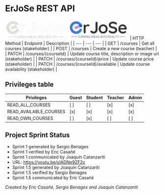# ErJoSe REST API
![ErJoSe dark logo](./erjose-dark-logo.png#gh-dark-mode-only)
![ErJoSe light logo](./erjose-light-logo.png#gh-light-mode-only)
| HTTP Method | Endpoint | Description |
| --- | --- | --- |
| GET | /courses | Get all courses (stakeholder) |
| POST | /courses | Create a new course (teacher) |
| PATCH | /courses/{courseId} | Update course title, description or image url (stakeholder) |
| PATCH | /courses/{courseId}/price | Update course price (stakeholder) |
| PATCH | /courses/{courseId}/available | Update course availability (stakeholder) |

## Privileges table
| Privileges           | Guest | Student | Teacher | Admin |
|----------------------|-------|---------|---------|-------|
| READ_ALL_COURSES      |   [ ]   |   [ ]   |   [x]   |  [x]  |
| READ_AVAILABLE_COURSES|   [x]   |   [x]   |   [x]   |  [x]  |
| READ_OWN_COURSES      |   [ ]   |   [x]   |   [ ]   |  [ ]  |

## Project Sprint Status
- Sprint 1 generated by Sergio Benages
- Sprint 1 verified by Eric Casañé
- Sprint 1 communicated by Joaquín Catanzariti
- URL: https://youtu.be/sIADNe9ZF2c
- Sprint 1.5 generated by Joaquín Catanzariti
- Sprint 1.5 verified by Sergio Benages
- Sprint 1.5 communicated by Eric Casañé




*Created by Eric Casañé, Sergio Benages and Joaquín Catanzariti*
